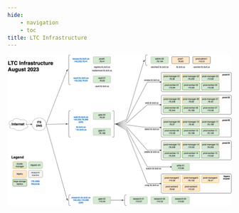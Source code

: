 ```yaml
---
hide:
    - navigation
    - toc
title: LTC Infrastructure
---
```


![architecture](../assets/ltc-infrastructure-aug2023-light.png#only-light)
